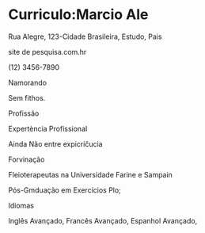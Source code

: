# Curriculo:Marcio Ale

Rua Alegre, 123-Cidade Brasileira, Estudo, Pais

site de pesquisa.com.hr

(12) 3456-7890

Namorando

Sem fithos.

Profissão

Expertència Profissional

Ainda Não entre expicričucia

Forvinação

Fleioterapeutas na Universidade Farine e Sampain

Pós-Gmduação em Exercícios Plo;

Idiomas

Inglês Avançado, Francês Avançado, Espanhol Avançado,
